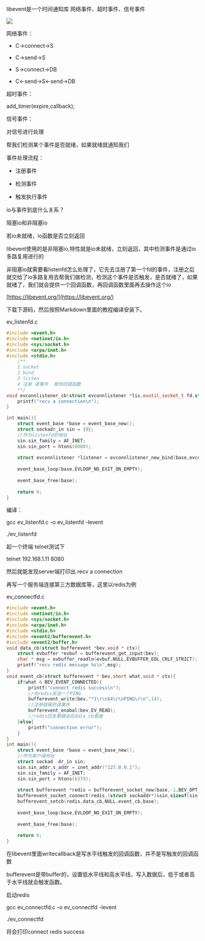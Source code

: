 libevent是一个时间通知库   网络事件、超时事件、信号事件

![](https://gitee.com/hxc8/images7/raw/master/img/202407190025976.jpg)

网络事件：

- C->connect->S

- C->send->S

- S->connect->DB

- C<-send->S<-send->DB

超时事件：

add_timer(expire,callback);

信号事件：

对信号进行处理

帮我们检测某个事件是否就绪，如果就绪就通知我们

事件处理流程：

- 注册事件

- 检测事件

- 触发执行事件

 io与事件到底什么关系？

阻塞io和非阻塞io

若io未就绪，io函数是否立刻返回

libevent使用的是非阻塞io,特性就是io未就绪，立刻返回，其中检测事件是通过io多路复用进行的

非阻塞io就需要看listenfd怎么处理了，它先去注册了第一个fd的事件，注册之后就交给了io多路复用去帮我们做检测，检测这个事件是否触发，是否就绪了，如果就绪了，我们就会提供一个回调函数，再回调函数里面再去操作这个io

[https://libevent.org/](https://libevent.org/)

下载下源码，然后按照Markdown里面的教程编译安装下。

ev_listenfd.c

```cpp
#include <event.h>
#include <netinet/in.h>
#include <sys/socket.h>
#include <arpa/inet.h>
#include <stdio.h>
    /**
    1 socket
    2 bind
    3 listen
    4 注册 读事件  提供回调函数
    **/
void evconnlistener_cb(struct evconnlistener *lis,evutil_socket_t fd,struct sockaddr *sock,int socklen,void *ctx){
    printf("recv a connection\n");
}

int main(){
    struct event_base *base = event_base_new();
    struct sockadr_in sin = {0};
    //作为listenfd的地址
    sin.sin_family = AF_INET;
    sin.sin_port = htons(8080);
    
    struct evconnlistener *listener = evconnlistener_new_bind(base,evconnlistener_cb,base,LEV_OPT_REUSEABLE | LEV_OPT_CLOSE_ON_FREE,256,(struct sockaddr*)&sin,sizeof(struct sockaddr_in));
    
    event_base_loop(base,EVLOOP_NO_EXIT_ON_EMPTY);
    
    event_base_free(base);
    
    return 0;
}
```

编译：

gcc ev_listenfd.c -o ev_listenfd -levent

./ev_listenfd

起一个终端 telnet测试下

telnet 192.168.1.11 8080

然后就能发现server端打印出 recv a connection

再写一个服务端连接第三方数据库等，这里以redis为例

ev_connectfd.c

```cpp
#include <event.h>
#include <netinet/in.h>
#include <sys/socket.h>
#include <arpa/inet.h>
#include <stdio.h>
#include <event2/bufferevent.h>
#include <event2/buffer.h>
void data_cb(struct bufferevent *bev,void * ctx){
    struct evbuffer *evbuf = bufferevent_get_input(bev);
    char * msg = evbuffer_readln(evbuf,NULL,EVBUFFER_EOL_CRLF_STRICT);
    printf("recv redis message %s\n",msg);
}
void event_cb(struct bufferevent * bev,short what,void * ctx){
    if(what & BEV_EVENT_CONNECTED){
        printf("connect redis success\n"); 
        //向redis发送一个PING
        bufferevent_write(bev,"*1\r\n$4\r\nPING\r\n",14); 
        //注册链接的读事件
        bufferevent_enabal(bev,EV_READ);
        //redis回复数据会在data_cb里面         
    }else{
        printf("connection error");    
    }
}
int main(){
    struct event_base *base = event_base_new();
    //作为客户端地址
    struct sockad  dr_in sin;
    sin.sin_addr.s_addr = inet_addr("127.0.0.1");
    sin.sin_family = AF_INET;
    sin.sin_port = htons(6379);
    
    struct bufferevent *redis = bufferevent_socket_new(base,-1,BEV_OPT_CLOSE_ON_FREE);
    bufferevent_socket_connect(redis,(struct sockaddr*)&sin,sizeof(sin));
    bufferevent_setcb(redis,data_cb,NULL,event_cb,base);
    
    event_base_loop(base,EVLOOP_NO_EXIT_ON_EMPTY);
    
    event_base_free(base);
    
    return 0;
}
```

在libevent里面writecallback是写水平线触发的回调函数，并不是写触发的回调函数

bufferevent是带buffer的，设置低水平线和高水平线，写入数据后，低于或者高于水平线就会触发函数。	 

启动redis

gcc ev_connectfd.c -o ev_connectfd -levent

./ev_connectfd

将会打印connect redis success